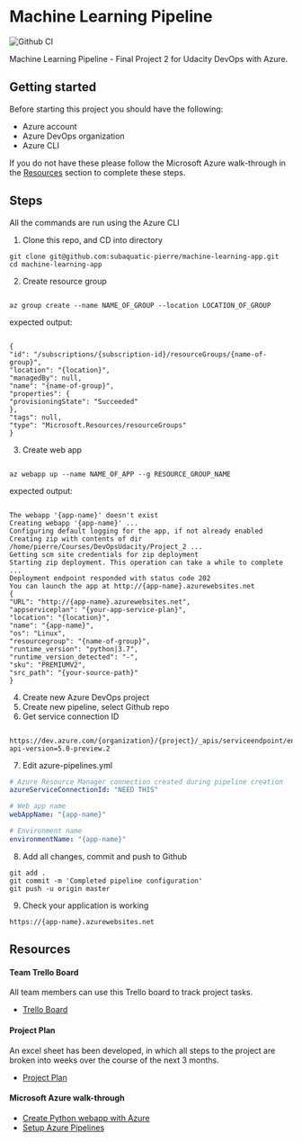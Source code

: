 # Machine Learning Pipeline

![Github CI](https://github.com/subaquatic-pierre/udacity-ml-pipeline-project/workflows/Github%20CI/badge.svg)

Machine Learning Pipeline - Final Project 2 for Udacity DevOps with Azure.

## Getting started

Before starting this project you should have the following:

- Azure account
- Azure DevOps organization
- Azure CLI

If you do not have these please follow the Microsoft Azure walk-through in the [Resources](#Resources) section to complete these steps.

## Steps

All the commands are run using the Azure CLI

1. Clone this repo, and CD into directory

```
git clone git@github.com:subaquatic-pierre/machine-learning-app.git
cd machine-learning-app
```

2. Create resource group

```

az group create --name NAME_OF_GROUP --location LOCATION_OF_GROUP

```

expected output:

```

{
"id": "/subscriptions/{subscription-id}/resourceGroups/{name-of-group}",
"location": "{location}",
"managedBy": null,
"name": "{name-of-group}",
"properties": {
"provisioningState": "Succeeded"
},
"tags": null,
"type": "Microsoft.Resources/resourceGroups"
}

```

3. Create web app

```

az webapp up --name NAME_OF_APP --g RESOURCE_GROUP_NAME

```

expected output:

```

The webapp '{app-name}' doesn't exist
Creating webapp '{app-name}' ...
Configuring default logging for the app, if not already enabled
Creating zip with contents of dir /home/pierre/Courses/DevOpsUdacity/Project_2 ...
Getting scm site credentials for zip deployment
Starting zip deployment. This operation can take a while to complete ...
Deployment endpoint responded with status code 202
You can launch the app at http://{app-name}.azurewebsites.net
{
"URL": "http://{app-name}.azurewebsites.net",
"appserviceplan": "{your-app-service-plan}",
"location": "{location}",
"name": "{app-name}",
"os": "Linux",
"resourcegroup": "{name-of-group}",
"runtime_version": "python|3.7",
"runtime_version_detected": "-",
"sku": "PREMIUMV2",
"src_path": "{your-source-path}"
}

```

4. Create new Azure DevOps project
5. Create new pipeline, select Github repo
6. Get service connection ID

```

https://dev.azure.com/{organization}/{project}/_apis/serviceendpoint/endpoints?api-version=5.0-preview.2

```

7. Edit azure-pipelines.yml

```yaml
# Azure Resource Manager connection created during pipeline creation
azureServiceConnectionId: "NEED THIS"

# Web app name
webAppName: "{app-name}"

# Environment name
environmentName: "{app-name}"
```

8. Add all changes, commit and push to Github

```
git add .
git commit -m 'Completed pipeline configuration'
git push -u origin master
```

9. Check your application is working

```
https://{app-name}.azurewebsites.net
```

## Resources

#### Team Trello Board

All team members can use this Trello board to track project tasks.

- [Trello Board](https://trello.com/b/43FaIYZI/machine-learning-pipeline)

#### Project Plan

An excel sheet has been developed, in which all steps to the project are broken into weeks over the course of the next 3 months.

- [Project Plan](https://docs.google.com/spreadsheets/d/1zUXeUu7ceJ1TZbbRQ6UzTBJNdOCcpLiqsexRYvNkBF0/edit?usp=sharing)

#### Microsoft Azure walk-through

- [Create Python webapp with Azure](https://docs.microsoft.com/en-us/azure/devops/pipelines/ecosystems/python-webapp?view=azure-devops)
- [Setup Azure Pipelines](https://docs.microsoft.com/en-us/azure/devops/pipelines/repos/github?view=azure-devops&tabs=yaml)
